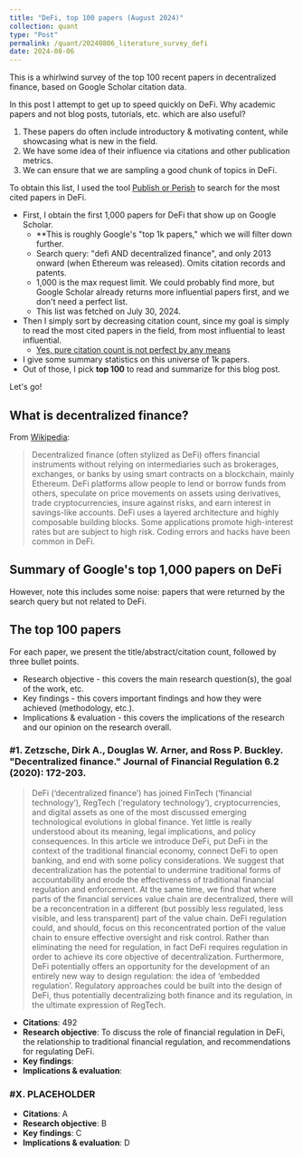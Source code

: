 ```yaml
---
title: "DeFi, top 100 papers (August 2024)"
collection: quant
type: "Post"
permalink: /quant/20240806_literature_survey_defi
date: 2024-08-06
---
```


This is a whirlwind survey of the top 100 recent papers in decentralized finance, based on Google Scholar citation data.

In this post I attempt to get up to speed quickly on DeFi. Why academic papers and not blog posts, tutorials, etc. which are also useful?

1. These papers do often include introductory & motivating content, while showcasing what is new in the field.
2. We have some idea of their influence via citations and other publication metrics.
3. We can ensure that we are sampling a good chunk of topics in DeFi.

To obtain this list, I used the tool [Publish or Perish](https://harzing.com/resources/publish-or-perish) to search for the most cited papers in DeFi.

- First, I obtain the first 1,000 papers for DeFi that show up on Google Scholar.
  - **This is roughly Google's "top 1k papers," which we will filter down further.
  - Search query: "defi AND decentralized finance", and only 2013 onward (when Ethereum was released). Omits citation records and patents.
  - 1,000 is the max request limit. We could probably find more, but Google Scholar already returns more influential papers first, and we don't need a perfect list.
  - This list was fetched on July 30, 2024.
- Then I simply sort by decreasing citation count, since my goal is simply to read the most cited papers in the field, from most influential to least influential.
  - [Yes, pure citation count is not perfect by any means](https://academia.stackexchange.com/questions/37021/why-is-it-bad-to-judge-a-paper-by-citation-count)
- I give some summary statistics on this universe of 1k papers.
- Out of those, I pick **top 100** to read and summarize for this blog post.

Let's go!

## What is decentralized finance?

From [Wikipedia](https://en.wikipedia.org/wiki/Decentralized_finance):

>  Decentralized finance (often stylized as DeFi) offers financial instruments without relying on intermediaries such as brokerages, exchanges, or banks by using smart contracts on a blockchain, mainly Ethereum. DeFi platforms allow people to lend or borrow funds from others, speculate on price movements on assets using derivatives, trade cryptocurrencies, insure against risks, and earn interest in savings-like accounts. DeFi uses a layered architecture and highly composable building blocks. Some applications promote high-interest rates but are subject to high risk. Coding errors and hacks have been common in DeFi.

## Summary of Google's top 1,000 papers on DeFi

However, note this includes some noise: papers that were returned by the search query but not related to DeFi.

## The top 100 papers

For each paper, we present the title/abstract/citation count, followed by three bullet points.

- Research objective - this covers the main research question(s), the goal of the work, etc.
- Key findings - this covers important findings and how they were achieved (methodology, etc.).
- Implications & evaluation - this covers the implications of the research and our opinion on the research overall.


### #1. Zetzsche, Dirk A., Douglas W. Arner, and Ross P. Buckley. "Decentralized finance." Journal of Financial Regulation 6.2 (2020): 172-203.

> DeFi (‘decentralized finance’) has joined FinTech (‘financial technology’), RegTech (‘regulatory technology’), cryptocurrencies, and digital assets as one of the most discussed emerging technological evolutions in global finance. Yet little is really understood about its meaning, legal implications, and policy consequences. In this article we introduce DeFi, put DeFi in the context of the traditional financial economy, connect DeFi to open banking, and end with some policy considerations. We suggest that decentralization has the potential to undermine traditional forms of accountability and erode the effectiveness of traditional financial regulation and enforcement. At the same time, we find that where parts of the financial services value chain are decentralized, there will be a reconcentration in a different (but possibly less regulated, less visible, and less transparent) part of the value chain. DeFi regulation could, and should, focus on this reconcentrated portion of the value chain to ensure effective oversight and risk control. Rather than eliminating the need for regulation, in fact DeFi requires regulation in order to achieve its core objective of decentralization. Furthermore, DeFi potentially offers an opportunity for the development of an entirely new way to design regulation: the idea of ‘embedded regulation’. Regulatory approaches could be built into the design of DeFi, thus potentially decentralizing both finance and its regulation, in the ultimate expression of RegTech.

  - **Citations**: 492
  - **Research objective**: To discuss the role of financial regulation in DeFi, the relationship to traditional financial regulation, and recommendations for regulating DeFi.
  - **Key findings**: 
  - **Implications & evaluation**: 

<!-- placeholder -->
### #X. PLACEHOLDER
  - **Citations**: A
  - **Research objective**: B
  - **Key findings**: C
  - **Implications & evaluation**: D












<!--
Could cluster these papers by their metadata also.
-->

